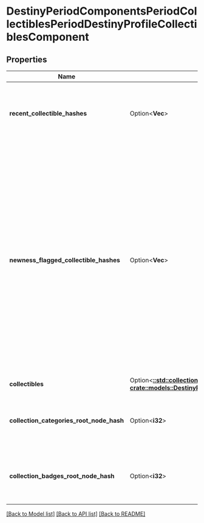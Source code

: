 # DestinyPeriodComponentsPeriodCollectiblesPeriodDestinyProfileCollectiblesComponent

## Properties

Name | Type | Description | Notes
------------ | ------------- | ------------- | -------------
**recent_collectible_hashes** | Option<**Vec<i32>**> | The list of collectibles determined by the game as having been \"recently\" acquired. | [optional]
**newness_flagged_collectible_hashes** | Option<**Vec<i32>**> | The list of collectibles determined by the game as having been \"recently\" acquired.  The game client itself actually controls this data, so I personally question whether anyone will get much use out of this: because we can't edit this value through the API. But in case anyone finds it useful, here it is. | [optional]
**collectibles** | Option<[**::std::collections::HashMap<String, crate::models::DestinyPeriodComponentsPeriodCollectiblesPeriodDestinyCollectibleComponent>**](Destiny.Components.Collectibles.DestinyCollectibleComponent.md)> |  | [optional]
**collection_categories_root_node_hash** | Option<**i32**> | The hash for the root presentation node definition of Collection categories. | [optional]
**collection_badges_root_node_hash** | Option<**i32**> | The hash for the root presentation node definition of Collection Badges. | [optional]

[[Back to Model list]](../README.md#documentation-for-models) [[Back to API list]](../README.md#documentation-for-api-endpoints) [[Back to README]](../README.md)


